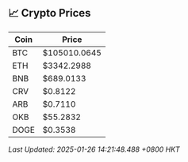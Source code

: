 ## 📈 Crypto Prices

| Coin | Price |
| ---- | ----- |
| BTC | $105010.0645 |
| ETH | $3342.2988 |
| BNB | $689.0133 |
| CRV | $0.8122 |
| ARB | $0.7110 |
| OKB | $55.2832 |
| DOGE | $0.3538 |

_Last Updated: 2025-01-26 14:21:48.488 +0800 HKT_